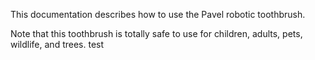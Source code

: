 This documentation describes how to use the Pavel robotic toothbrush.

Note that this toothbrush is totally safe to use for children, adults, pets, wildlife, and trees. test
